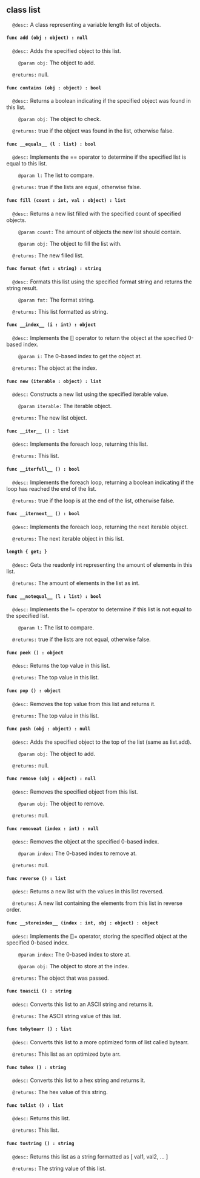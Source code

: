 ## class list

&nbsp;&nbsp;&nbsp;&nbsp;```@desc:``` A class representing a variable length list of objects.

#### ```func add (obj : object) : null```

&nbsp;&nbsp;&nbsp;&nbsp;```@desc:``` Adds the specified object to this list.

&nbsp;&nbsp;&nbsp;&nbsp;&nbsp;&nbsp;&nbsp;&nbsp;```@param obj:``` The object to add.

&nbsp;&nbsp;&nbsp;&nbsp;```@returns:``` null.

#### ```func contains (obj : object) : bool```

&nbsp;&nbsp;&nbsp;&nbsp;```@desc:``` Returns a boolean indicating if the specified object was found in this list.

&nbsp;&nbsp;&nbsp;&nbsp;&nbsp;&nbsp;&nbsp;&nbsp;```@param obj:``` The object to check.

&nbsp;&nbsp;&nbsp;&nbsp;```@returns:``` true if the object was found in the list, otherwise false.

#### ```func __equals__ (l : list) : bool```

&nbsp;&nbsp;&nbsp;&nbsp;```@desc:``` Implements the == operator to determine if the specified list is equal to this list.

&nbsp;&nbsp;&nbsp;&nbsp;&nbsp;&nbsp;&nbsp;&nbsp;```@param l:``` The list to compare.

&nbsp;&nbsp;&nbsp;&nbsp;```@returns:``` true if the lists are equal, otherwise false.

#### ```func fill (count : int, val : object) : list```

&nbsp;&nbsp;&nbsp;&nbsp;```@desc:``` Returns a new list filled with the specified count of specified objects.

&nbsp;&nbsp;&nbsp;&nbsp;&nbsp;&nbsp;&nbsp;&nbsp;```@param count:``` The amount of objects the new list should contain.

&nbsp;&nbsp;&nbsp;&nbsp;&nbsp;&nbsp;&nbsp;&nbsp;```@param obj:``` The object to fill the list with.

&nbsp;&nbsp;&nbsp;&nbsp;```@returns:``` The new filled list.

#### ```func format (fmt : string) : string```

&nbsp;&nbsp;&nbsp;&nbsp;```@desc:``` Formats this list using the specified format string and returns the string result.

&nbsp;&nbsp;&nbsp;&nbsp;&nbsp;&nbsp;&nbsp;&nbsp;```@param fmt:``` The format string.

&nbsp;&nbsp;&nbsp;&nbsp;```@returns:``` This list formatted as string.

#### ```func __index__ (i : int) : object```

&nbsp;&nbsp;&nbsp;&nbsp;```@desc:``` Implements the [] operator to return the object at the specified 0-based index.

&nbsp;&nbsp;&nbsp;&nbsp;&nbsp;&nbsp;&nbsp;&nbsp;```@param i:``` The 0-based index to get the object at.

&nbsp;&nbsp;&nbsp;&nbsp;```@returns:``` The object at the index.

#### ```func new (iterable : object) : list```

&nbsp;&nbsp;&nbsp;&nbsp;```@desc:``` Constructs a new list using the specified iterable value.

&nbsp;&nbsp;&nbsp;&nbsp;&nbsp;&nbsp;&nbsp;&nbsp;```@param iterable:``` The iterable object.

&nbsp;&nbsp;&nbsp;&nbsp;```@returns:``` The new list object.

#### ```func __iter__ () : list```

&nbsp;&nbsp;&nbsp;&nbsp;```@desc:``` Implements the foreach loop, returning this list.

&nbsp;&nbsp;&nbsp;&nbsp;```@returns:``` This list.

#### ```func __iterfull__ () : bool```

&nbsp;&nbsp;&nbsp;&nbsp;```@desc:``` Implements the foreach loop, returning a boolean indicating if the loop has reached the end of the list.

&nbsp;&nbsp;&nbsp;&nbsp;```@returns:``` true if the loop is at the end of the list, otherwise false.

#### ```func __iternext__ () : bool```

&nbsp;&nbsp;&nbsp;&nbsp;```@desc:``` Implements the foreach loop, returning the next iterable object.

&nbsp;&nbsp;&nbsp;&nbsp;```@returns:``` The next iterable object in this list.

#### ```length { get; }```

&nbsp;&nbsp;&nbsp;&nbsp;```@desc:``` Gets the readonly int representing the amount of elements in this list.

&nbsp;&nbsp;&nbsp;&nbsp;```@returns:``` The amount of elements in the list as int.

#### ```func __notequal__ (l : list) : bool```

&nbsp;&nbsp;&nbsp;&nbsp;```@desc:``` Implements the != operator to determine if this list is not equal to the specified list.

&nbsp;&nbsp;&nbsp;&nbsp;&nbsp;&nbsp;&nbsp;&nbsp;```@param l:``` The list to compare.

&nbsp;&nbsp;&nbsp;&nbsp;```@returns:``` true if the lists are not equal, otherwise false.

#### ```func peek () : object```

&nbsp;&nbsp;&nbsp;&nbsp;```@desc:``` Returns the top value in this list.

&nbsp;&nbsp;&nbsp;&nbsp;```@returns:``` The top value in this list.

#### ```func pop () : object```

&nbsp;&nbsp;&nbsp;&nbsp;```@desc:``` Removes the top value from this list and returns it.

&nbsp;&nbsp;&nbsp;&nbsp;```@returns:``` The top value in this list.

#### ```func push (obj : object) : null```

&nbsp;&nbsp;&nbsp;&nbsp;```@desc:``` Adds the specified object to the top of the list (same as list.add).

&nbsp;&nbsp;&nbsp;&nbsp;&nbsp;&nbsp;&nbsp;&nbsp;```@param obj:``` The object to add.

&nbsp;&nbsp;&nbsp;&nbsp;```@returns:``` null.

#### ```func remove (obj : object) : null```

&nbsp;&nbsp;&nbsp;&nbsp;```@desc:``` Removes the specified object from this list.

&nbsp;&nbsp;&nbsp;&nbsp;&nbsp;&nbsp;&nbsp;&nbsp;```@param obj:``` The object to remove.

&nbsp;&nbsp;&nbsp;&nbsp;```@returns:``` null.

#### ```func removeat (index : int) : null```

&nbsp;&nbsp;&nbsp;&nbsp;```@desc:``` Removes the object at the specified 0-based index.

&nbsp;&nbsp;&nbsp;&nbsp;&nbsp;&nbsp;&nbsp;&nbsp;```@param index:``` The 0-based index to remove at.

&nbsp;&nbsp;&nbsp;&nbsp;```@returns:``` nuil.

#### ```func reverse () : list```

&nbsp;&nbsp;&nbsp;&nbsp;```@desc:``` Returns a new list with the values in this list reversed.

&nbsp;&nbsp;&nbsp;&nbsp;```@returns:``` A new list containing the elements from this list in reverse order.

#### ```func __storeindex__ (index : int, obj : object) : object```

&nbsp;&nbsp;&nbsp;&nbsp;```@desc:``` Implements the []= operator, storing the specified object at the specified 0-based index.

&nbsp;&nbsp;&nbsp;&nbsp;&nbsp;&nbsp;&nbsp;&nbsp;```@param index:``` The 0-based index to store at.

&nbsp;&nbsp;&nbsp;&nbsp;&nbsp;&nbsp;&nbsp;&nbsp;```@param obj:``` The object to store at the index.

&nbsp;&nbsp;&nbsp;&nbsp;```@returns:``` The object that was passed.

#### ```func toascii () : string```

&nbsp;&nbsp;&nbsp;&nbsp;```@desc:``` Converts this list to an ASCII string and returns it.

&nbsp;&nbsp;&nbsp;&nbsp;```@returns:``` The ASCII string value of this list.

#### ```func tobytearr () : list```

&nbsp;&nbsp;&nbsp;&nbsp;```@desc:``` Converts this list to a more optimized form of list called bytearr.

&nbsp;&nbsp;&nbsp;&nbsp;```@returns:``` This list as an optimized byte arr.

#### ```func tohex () : string```

&nbsp;&nbsp;&nbsp;&nbsp;```@desc:``` Converts this list to a hex string and returns it.

&nbsp;&nbsp;&nbsp;&nbsp;```@returns:``` The hex value of this string.

#### ```func tolist () : list```

&nbsp;&nbsp;&nbsp;&nbsp;```@desc:``` Returns this list.

&nbsp;&nbsp;&nbsp;&nbsp;```@returns:``` This list.

#### ```func tostring () : string```

&nbsp;&nbsp;&nbsp;&nbsp;```@desc:``` Returns this list as a string formatted as [ val1, val2, ... ]

&nbsp;&nbsp;&nbsp;&nbsp;```@returns:``` The string value of this list.

